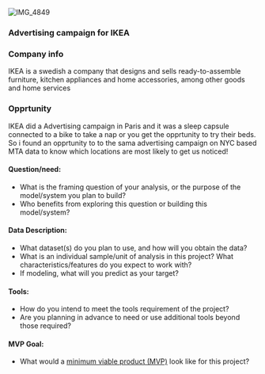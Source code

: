 ![IMG_4849](https://user-images.githubusercontent.com/63314269/131738196-70750756-8fd4-4af2-9a66-7571eee3a19f.JPG)


### Advertising campaign for IKEA

### Company info
IKEA is a swedish a company that designs and sells ready-to-assemble furniture, kitchen appliances and home accessories, among other goods and home services

### Opprtunity 
IKEA did a Advertising campaign in Paris and it was a sleep capsule connected to a bike to take a nap or you get the opprtunity to try their beds.
So i found an opprtunity to to the sama advertising campaign on NYC based MTA data to know which locations are most likely to get us noticed!


#### Question/need:
* What is the framing question of your analysis, or the purpose of the model/system you plan to build? 
* Who benefits from exploring this question or building this model/system?

#### Data Description:
* What dataset(s) do you plan to use, and how will you obtain the data?
* What is an individual sample/unit of analysis in this project? What characteristics/features do you expect to work with? 
* If modeling, what will you predict as your target?

#### Tools:
* How do you intend to meet the tools requirement of the project? 
* Are you planning in advance to need or use additional tools beyond those required?

#### MVP Goal:
* What would a [minimum viable product (MVP)](./mvp.md) look like for this project?
